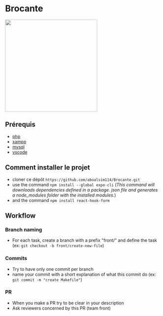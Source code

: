 # Brocante
<img src="https://i.postimg.cc/7PGyH4VX/logo.png" alt="" width="300" height="300" />

## Prérequis
- [php](https://www.php.net/downloads.php)
- [xampp](https://www.apachefriends.org/fr/index.html)
- [mysql](https://www.mysql.com/fr/)
- [vscode](https://code.visualstudio.com/)

## Comment installer le projet
- cloner ce dépôt `https://github.com/aboalsim114/Brocante.git`
- use the command `npm install --global expo-cli`
(*This command will downloads dependencies defined in a package. json file and generates a node_modules folder with the installed modules.*)
- and the command `npm install react-hook-form`

## Workflow
### Branch naming
- For each task, create a branch with a prefix "front/" and define the task (ex: `git checkout -b front/create-new-file`)
### Commits
- Try to have only one commit per branch
- name your commit with a short explanation of what this commit do (ex: `git commit -m "create Makefile"`)
### PR
- When you make a PR try to be clear in your description
- Ask reviewers concerned by this PR (team front)

